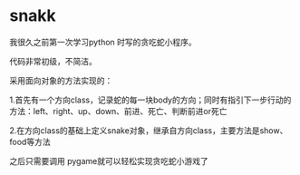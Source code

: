 # snakk
我很久之前第一次学习python 时写的贪吃蛇小程序。

代码非常初级，不简洁。

采用面向对象的方法实现的：

1.首先有一个方向class，记录蛇的每一块body的方向；同时有指引下一步行动的方法：left、right、up、down、前进、死亡、判断前进or死亡

2.在方向class的基础上定义snake对象，继承自方向class，主要方法是show、food等方法

之后只需要调用 pygame就可以轻松实现贪吃蛇小游戏了
